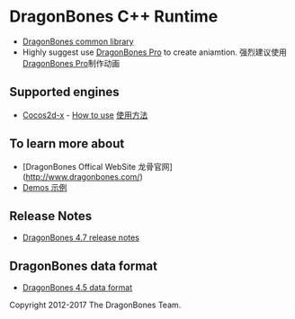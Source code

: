 # DragonBones C++ Runtime
* [DragonBones common library](./DragonBones/)
* Highly suggest use [DragonBones Pro](http://www.dragonbones.com/) to create aniamtion. 强烈建议使用[DragonBones Pro](http://www.dragonbones.com/)制作动画

## Supported engines
* [Cocos2d-x](http://cocos2d-x.org/) - [How to use](./Cocos2DX_3.x/) [使用方法](./Cocos2DX_3.x/Readme-zh_CN.md)

## To learn more about
* [DragonBones Offical WebSite 龙骨官网] (http://www.dragonbones.com/)
* [Demos 示例](http://www.dragonbones.com/demo/index.html)

## Release Notes
* [DragonBones 4.7 release notes](https://github.com/DragonBones/DragonBonesJS/blob/master/docs/DragonBones_4.7_release_notes_zh.md)

## DragonBones data format
* [DragonBones 4.5 data format](https://github.com/DragonBones/DragonBonesJS/blob/master/docs/DragonBones_4.5_data_format_zh.md)

Copyright 2012-2017 The DragonBones Team.
